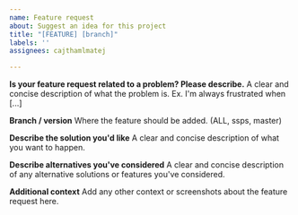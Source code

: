 ```yaml
---
name: Feature request
about: Suggest an idea for this project
title: "[FEATURE] [branch]"
labels: ''
assignees: cajthamlmatej

---
```


**Is your feature request related to a problem? Please describe.**
A clear and concise description of what the problem is. Ex. I'm always frustrated when [...]

**Branch / version**
Where the feature should be added. (ALL, ssps, master)

**Describe the solution you'd like**
A clear and concise description of what you want to happen.

**Describe alternatives you've considered**
A clear and concise description of any alternative solutions or features you've considered.

**Additional context**
Add any other context or screenshots about the feature request here.
